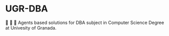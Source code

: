 # UGR-DBA
:red_car: :truck: :helicopter: Agents based solutions for DBA subject in Computer Science Degree at Univesity of Granada.
